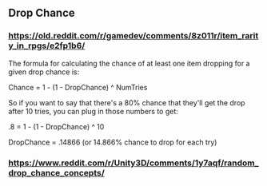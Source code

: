 ## Drop Chance
### https://old.reddit.com/r/gamedev/comments/8z011r/item_rarity_in_rpgs/e2fp1b6/
The formula for calculating the chance of at least one item dropping for a given drop chance is:

Chance = 1 - (1 - DropChance) ^ NumTries

So if you want to say that there's a 80% chance that they'll get the drop after 10 tries, you can plug in those numbers to get:

.8 = 1 - (1 - DropChance) ^ 10

DropChance = .14866 (or 14.866% chance to drop for each try)

### https://www.reddit.com/r/Unity3D/comments/1y7aqf/random_drop_chance_concepts/